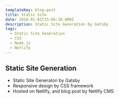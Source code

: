 ```yaml
---
templateKey: blog-post
title: Static Site
date: 2018-01-01T15:04:10.000Z
description: Static Site Generation by Gatsby
tags:
  - Static Site Generation
  - CSS
  - Node.js
  - Netlify
---
```


## Static Site Generation

- Static Site Generaton by Gatsby
- Responsive design by CSS framework
- Hosted on Netlify, and blog post by Netlify CMS
